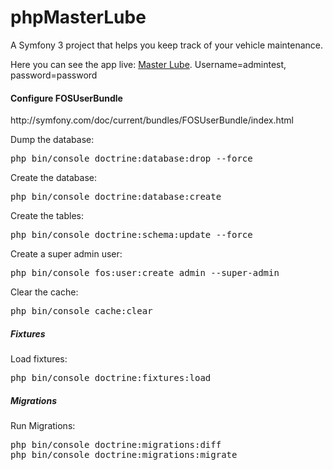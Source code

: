 phpMasterLube
=============

A Symfony 3 project that helps you keep track of your vehicle maintenance.

Here you can see the app live: <a href="http://masterlube.stesvis.com">Master Lube</a>.
Username=admintest, password=password

<h4>Configure FOSUserBundle</h4>
http://symfony.com/doc/current/bundles/FOSUserBundle/index.html
<p>
Dump the database:
    <pre>php bin/console doctrine:database:drop --force</pre>
</p>
<p>
Create the database:
    <pre>php bin/console doctrine:database:create</pre>
</p>
<p>
Create the tables:
    <pre>php bin/console doctrine:schema:update --force</pre>
</p>
<p>
Create a super admin user:
    <pre>php bin/console fos:user:create admin --super-admin</pre>
</p>
<p>
Clear the cache:
    <pre>php bin/console cache:clear</pre>
</p>

<h5>Fixtures</h5>
<p>
Load fixtures:
    <pre>php bin/console doctrine:fixtures:load</pre>
</p>
<h5>Migrations</h5>
<p>
Run Migrations:
    <pre>php bin/console doctrine:migrations:diff
php bin/console doctrine:migrations:migrate</pre>
</p>
